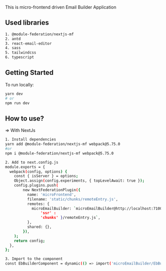 This is micro-frontend driven Email Builder Application

## Used libraries

```bash
1. @module-federation/nextjs-mf
2. antd
3. react-email-editor
4. sass
5. tailwindcss
6. typescript
```

## Getting Started

To run locally:

```bash
yarn dev
# or
npm run dev
```

## How to use?

=> With NextJs

```bash
1. Install dependencies
yarn add @module-federation/nextjs-mf webpack@5.75.0
#or
npm i @module-federation/nextjs-mf webpack@5.75.0

2. Add to next.config.js
module.exports = {
  webpack(config, options) {
	const { isServer } = options;
	Object.assign(config.experiments, { topLevelAwait: true });
	config.plugins.push(
		new NextFederationPlugin({
		  name: 'microFrontend',
		  filename: 'static/chunks/remoteEntry.js',
		  remotes: {
			microEmailBuilder: `microEmailBuilder@http://localhost:7100/_next/static/${ isServer ?
				'ssr' :
				'chunks' }/remoteEntry.js`,
		  },
		  shared: {},
		}),
	);
	return config;
  },
};

3. Import to the component
const EbBuilderComponent = dynamic(() => import('microEmailBuilder/EbBuilderComponent'), {ssr: false})
```
